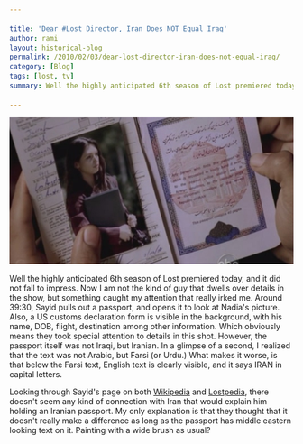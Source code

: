 ```yaml
---

title: 'Dear #Lost Director, Iran Does NOT Equal Iraq'
author: rami
layout: historical-blog 
permalink: /2010/02/03/dear-lost-director-iran-does-not-equal-iraq/
category: [Blog]
tags: [lost, tv]
summary: Well the highly anticipated 6th season of Lost premiered today, and it did not fail to impress. Now I am not the kind of guy that dwells over details in the show, but something caught my attention that really irked me. Around 39:30, Sayid pulls out a passport, and opens it to look at Nadia's picture. Also, a US customs declaration form is visible in the background, with his name, DOB, flight, destination among other information. Which obviously means they took special attention to details in this shot. However, the passport itself was not Iraqi, but Iranian. In a glimpse of a second, I realized that the text was not Arabic, but Farsi (or Urdu.) What makes it worse, is that below the Farsi text, English text is clearly visible, and it says IRAN in capital letters.

---
```

![Lost-sayid-iran-iraq-passport](/assets/images/content/blog/lost-sayid-iran-iraq-passport.jpg)


Well the highly anticipated 6th season of Lost premiered today, and it did not fail to impress. Now I am not the kind of guy that dwells over details in the show, but something caught my attention that really irked me. Around 39:30, Sayid pulls out a passport, and opens it to look at Nadia's picture. Also, a US customs declaration form is visible in the background, with his name, DOB, flight, destination among other information. Which obviously means they took special attention to details in this shot. However, the passport itself was not Iraqi, but Iranian. In a glimpse of a second, I realized that the text was not Arabic, but Farsi (or Urdu.) What makes it worse, is that below the Farsi text, English text is clearly visible, and it says IRAN in capital letters.
  
Looking through Sayid's page on both [Wikipedia](http://en.wikipedia.org/wiki/Sayid_Jarrah) and [Lostpedia](http://lostpedia.wikia.com/wiki/Sayid), there doesn't seem any kind of connection with Iran that would explain him holding an Iranian passport. My only explanation is that they thought that it doesn't really make a difference as long as the passport has middle eastern looking text on it. Painting with a wide brush as usual?
